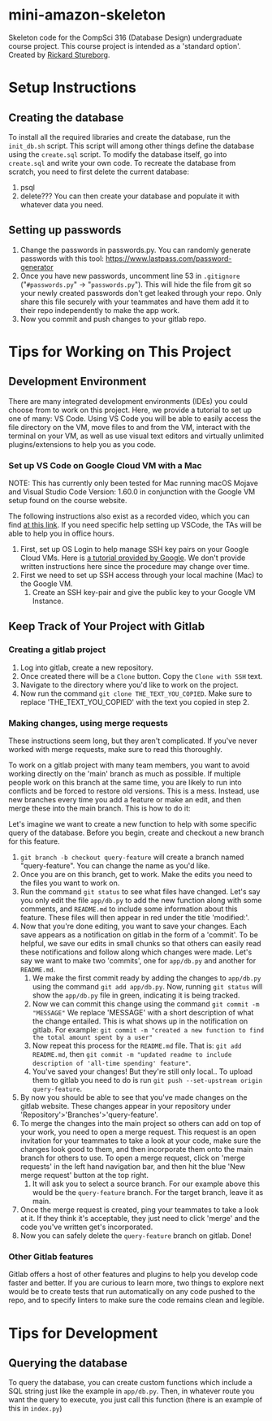 # mini-amazon-skeleton

Skeleton code for the CompSci 316 (Database Design) undergraduate course project. This course project is intended as a 'standard option'. Created by [Rickard Stureborg](http://www.rickard.stureborg.com).

# Setup Instructions
## Creating the database
To install all the required libraries and create the database, run the `init_db.sh` script. This script will among other things define the database using the `create.sql` script. To modify the database itself, go into `create.sql` and write your own code. To recreate the database from scratch, you need to first delete the current database:
   1. psql
   2. delete???
You can then create your database and populate it with whatever data you need.
## Setting up passwords
1. Change the passwords in passwords.py. You can randomly generate passwords with this tool: https://www.lastpass.com/password-generator
2. Once you have new passwords, uncomment line 53 in `.gitignore` ("`#passwords.py`" -> "`passwords.py`"). This will hide the file from git so your newly created passwords don't get leaked through your repo. Only share this file securely with your teammates and have them add it to their repo independently to make the app work.
3. Now you commit and push changes to your gitlab repo.


# Tips for Working on This Project
## Development Environment
There are many integrated development environments (IDEs) you could choose from to work on this project. Here, we provide a tutorial to set up one of many: VS Code. Using VS Code you will be able to easily access the file directory on the VM, move files to and from the VM, interact with the terminal on your VM, as well as use visual text editors and virtually unlimited plugins/extensions to help you as you code.
### Set up VS Code on Google Cloud VM with a Mac
NOTE: This has currently only been tested for Mac running macOS Mojave and Visual Studio Code Version: 1.60.0 in conjunction with the Google VM setup found on the course website.

The following instructions also exist as a recorded video, which you can find [at this link](http:www.example.com). If you need specific help setting up VSCode, the TAs will be able to help you in office hours.

1. First, set up OS Login to help manage SSH key pairs on your Google Cloud VMs. Here is [a tutorial provided by Google](https://cloud.google.com/compute/docs/instances/managing-instance-access). We don't provide written instructions here since the procedure may change over time.
2. First we need to set up SSH access through your local machine (Mac) to the Google VM.
   1. Create an SSH key-pair and give the public key to your Google VM Instance.

## Keep Track of Your Project with Gitlab
### Creating a gitlab project
1. Log into gitlab, create a new repository. 
2. Once created there will be a `Clone` button. Copy the `Clone with SSH` text.
3. Navigate to the directory where you'd like to work on the project.
4. Now run the command `git clone THE_TEXT_YOU_COPIED`. Make sure to replace 'THE_TEXT_YOU_COPIED' with the text you copied in step 2.

### Making changes, using merge requests
These instructions seem long, but they aren't complicated. If you've never worked with merge requests, make sure to read this thoroughly. 

To work on a gitlab project with many team members, you want to avoid working directly on the 'main' branch as much as possible. If multiple people work on this branch at the same time, you are likely to run into conflicts and be forced to restore old versions. This is a mess. Instead, use new branches every time you add a feature or make an edit, and then merge these into the main branch. This is how to do it:

Let's imagine we want to create a new function to help with some specific query of the database. Before you begin, create and checkout a new branch for this feature.
1. `git branch -b checkout query-feature` will create a branch named "query-feature". You can change the name as you'd like.
2. Once you are on this branch, get to work. Make the edits you need to the files you want to work on.
3. Run the command `git status` to see what files have changed. Let's say you only edit the file `app/db.py` to add the new function along with some comments, and `README.md` to include some information about this feature. These files will then appear in red under the title 'modified:'.
4. Now that you're done editing, you want to save your changes. Each save appears as a notification on gitlab in the form of a 'commit'. To be helpful, we save our edits in small chunks so that others can easily read these notifications and follow along which changes were made. Let's say we want to make two 'commits', one for `app/db.py` and another for `README.md`. 
   1. We make the first commit ready by adding the changes to `app/db.py` using the command `git add app/db.py`. Now, running `git status` will show the `app/db.py` file in green, indicating it is being tracked.
   2. Now we can commit this change using the command `git commit -m "MESSAGE"` We replace 'MESSAGE' with a short description of what the change entailed. This is what shows up in the notification on gitlab. For example: `git commit -m "created a new function to find the total amount spent by a user"`
   3. Now repeat this process for the `README.md` file. That is: `git add README.md`, then `git commit -m "updated readme to include description of 'all-time spending' feature"`.
   4. You've saved your changes! But they're still only local.. To upload them to gitlab you need to do is run `git push --set-upstream origin query-feature`.
5. By now you should be able to see that you've made changes on the gitlab website. These changes appear in your repository under 'Repository'>'Branches'>'query-feature'.
6. To merge the changes into the main project so others can add on top of your work, you need to open a merge request. This request is an open invitation for your teammates to take a look at your code, make sure the changes look good to them, and then incorporate them onto the main branch for others to use. To open a merge request, click on 'merge requests' in the left hand navigation bar, and then hit the blue 'New merge request' button at the top right.
   1. It will ask you to select a source branch. For our example above this would be the `query-feature` branch. For the target branch, leave it as main.
7. Once the merge request is created, ping your teammates to take a look at it. If they think it's acceptable, they just need to click 'merge' and the code you've written get's incorporated.
8. Now you can safely delete the `query-feature` branch on gitlab.
Done!
### Other Gitlab features
Gitlab offers a host of other features and plugins to help you develop code faster and better. If you are curious to learn more, two things to explore next would be to create tests that run automatically on any code pushed to the repo, and to specify linters to make sure the code remains clean and legible.

# Tips for Development
## Querying the database
To query the database, you can create custom functions which include a SQL string just like the example in `app/db.py`. Then, in whatever route you want the query to execute, you just call this function (there is an example of this in `index.py`)